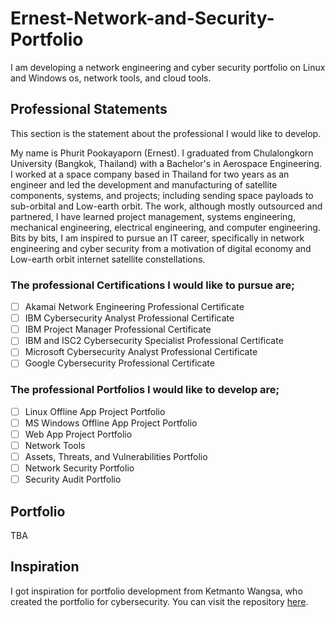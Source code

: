 # Ernest-Network-and-Security-Portfolio
I am developing a network engineering and cyber security portfolio on Linux and Windows os, network tools, and cloud tools.

## Professional Statements
This section is the statement about the professional I would like to develop.

My name is Phurit Pookayaporn (Ernest). I graduated from Chulalongkorn University (Bangkok, Thailand) with a Bachelor's in Aerospace Engineering. I worked at a space company based in Thailand for two years as an engineer and led the development and manufacturing of satellite components, systems, and projects; including sending space payloads to sub-orbital and Low-earth orbit. The work, although mostly outsourced and partnered, I have learned project management, systems engineering, mechanical engineering, electrical engineering, and computer engineering. Bits by bits, I am inspired to pursue an IT career, specifically in network engineering and cyber security from a motivation of digital economy and Low-earth orbit internet satellite constellations.

### The professional Certifications I would like to pursue are;
- [ ] Akamai Network Engineering Professional Certificate
- [ ] IBM Cybersecurity Analyst Professional Certificate
- [ ] IBM Project Manager Professional Certificate
- [ ] IBM and ISC2 Cybersecurity Specialist Professional Certificate
- [ ] Microsoft Cybersecurity Analyst Professional Certificate
- [ ] Google Cybersecurity Professional Certificate

### The professional Portfolios I would like to develop are; 
- [ ] Linux Offline App Project Portfolio
- [ ] MS Windows Offline App Project Portfolio
- [ ] Web App Project Portfolio
- [ ] Network Tools
- [ ] Assets, Threats, and Vulnerabilities Portfolio
- [ ] Network Security Portfolio
- [ ] Security Audit Portfolio

## Portfolio
TBA

## Inspiration
I got inspiration for portfolio development from Ketmanto Wangsa, who created the portfolio for cybersecurity. You can visit the repository [here](https://github.com/Kwangsa19/Ketmanto-Cybersecurity-Portfolio/).
